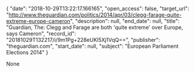 {
  "date": "2018-10-29T13:22:17.166165", 
  "open_access": false, 
  "target_url": "http://www.theguardian.com/politics/2014/apr/03/clegg-farage-quite-extreme-europe-cameron", 
  "description": null, 
  "end_date": null, 
  "title": "Guardian, The: Clegg and Farage are both 'quite extreme' over Europe, says Cameron", 
  "record_id": "20181029T132217/i/9m1Pg+228eUKl5Xj1VqQ==", 
  "publisher": "theguardian.com", 
  "start_date": null, 
  "subject": "European Parliament Elections 2014"
}

None